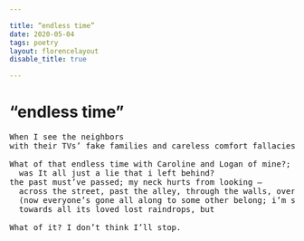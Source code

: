 ```yaml
---

title: “endless time”
date: 2020-05-04
tags: poetry
layout: florencelayout
disable_title: true

---
```


# “endless time”

<pre>
When I see the neighbors
with their TVs’ fake families and careless comfort fallacies

What of that endless time with Caroline and Logan of mine?;
  was It all just a lie that i left behind?
the past must’ve passed; my neck hurts from looking —
  across the street, past the alley, through the walls, over the valley —
  (now everyone’s gone all along to some other belong; i’m still looking —)
  towards all its loved lost raindrops, but

What of it? I don’t think I’ll stop.
</pre>
